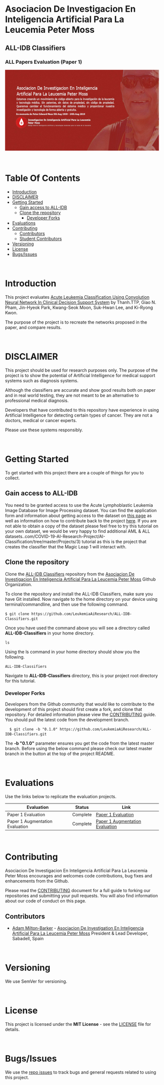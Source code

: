 # Asociacion De Investigacion En Inteligencia Artificial Para La Leucemia Peter Moss
## ALL-IDB Classifiers
### ALL Papers Evaluation (Paper 1)

![Asociacion De Investigacion En Inteligencia Artificial Para La Leucemia Peter Moss](../../Media/Images/leukemia-ai-research-es.jpg)

&nbsp;

# Table Of Contents

- [Introduction](#introduction)
- [DISCLAIMER](#disclaimer)
- [Getting Started](#getting-started)
  - [Gain access to ALL-IDB](#gain-access-to-all-idb)
  - [Clone the repository](#clone-the-repository)
    - [Developer Forks](#developer-forks)
- [Evaluations](#evaluations)
- [Contributing](#contributing)
    - [Contributors](#contributors)
    - [Student Contributors](#student-contributors)
- [Versioning](#versioning)
- [License](#license)
- [Bugs/Issues](#bugs-issues) 

&nbsp;

# Introduction
This project evaluates [Acute Leukemia Classification Using Convolution Neural Network In Clinical Decision Support System](https://airccj.org/CSCP/vol7/csit77505.pdf "Acute Leukemia Classification Using Convolution Neural Network In Clinical Decision Support System") by Thanh.TTP, Giao N. Pham, Jin-Hyeok Park, Kwang-Seok Moon, Suk-Hwan Lee, and Ki-Ryong Kwon.

The purpose of the project is to recreate the networks proposed in the paper, and compare results. 

&nbsp;

# DISCLAIMER
This project should be used for research purposes only. The purpose of the project is to show the potential of Artificial Intelligence for medical support systems such as diagnosis systems.

Although the classifiers are accurate and show good results both on paper and in real world testing, they are not meant to be an alternative to professional medical diagnosis.

Developers that have contributed to this repository have experience in using Artificial Intelligence for detecting certain types of cancer. They are not a doctors, medical or cancer experts.

Please use these systems responsibly.

&nbsp;

# Getting Started

To get started with this project there are a couple of things for you to collect.

## Gain access to ALL-IDB

You need to be granted access to use the Acute Lymphoblastic Leukemia Image Database for Image Processing dataset. You can find the application form and information about getting access to the dataset on [this page](https://homes.di.unimi.it/scotti/all/#download) as well as information on how to contribute back to the project [here](https://homes.di.unimi.it/scotti/all/results.php). If you are not able to obtain a copy of the dataset please feel free to try this tutorial on your own dataset, we would be very happy to find additional AML & ALL datasets..com/COVID-19-AI-Research-Project/AI-Classification/tree/master/Projects/3) tutorial as this is the project that creates the classifier that the Magic Leap 1 will interact with. 

## Clone the repository

Clone the [ALL-IDB Classifiers](https://github.com/LeukemiaAiResearch/ALL-IDB-Classifiers " ALL-IDB Classifiers") repository from the [Asociacion De Investigacion En Inteligencia Artificial Para La Leucemia Peter Moss](https://github.com/LeukemiaAiResearch "Asociacion De Investigacion En Inteligencia Artificial Para La Leucemia Peter Moss") Github Organization.

To clone the repository and install the ALL-IDB Classifiers, make sure you have Git installed. Now navigate to the home directory on your device using terminal/commandline, and then use the following command.

```
$ git clone https://github.com/LeukemiaAiResearch/ALL-IDB-Classifiers.git
```

Once you have used the command above you will see a directory called **ALL-IDB-Classifiers** in your home directory.

```
ls
```

Using the ls command in your home directory should show you the following.

```
ALL-IDB-Classifiers
```

Navigate to **ALL-IDB-Classifiers** directory, this is your project root directory for this tutorial.

### Developer Forks

Developers from the Github community that would like to contribute to the development of this project should first create a fork, and clone that repository. For detailed information please view the [CONTRIBUTING](../../CONTRIBUTING.md "CONTRIBUTING") guide. You should pull the latest code from the development branch.

```
  $ git clone -b "0.1.0" https://github.com/LeukemiaAiResearch/ALL-IDB-Classifiers.git
```

The **-b "0.1.0"** parameter ensures you get the code from the latest master branch. Before using the below command please check our latest master branch in the button at the top of the project README.

&nbsp;

# Evaluations
Use the links below to replicate the evaluation projects.

| Evaluation     | Status | Link |
| -------------------- | ----- | ---------- |
| Paper 1 Evaluation | Complete   | [Paper 1 Evaluation](Evaluations/Paper-1.md "Paper 1 Evaluation")     |
| Paper 1 Augmentation Evaluation | Complete   | [Paper 1 Augmentation Evaluation](Evaluations/Paper-1-Augmentation.md "Paper 1 Augmentation Evaluation")     | 

&nbsp;

# Contributing

Asociacion De Investigacion En Inteligencia Artificial Para La Leucemia Peter Moss encourages and welcomes code contributions, bug fixes and enhancements from the Github.

Please read the [CONTRIBUTING](../../CONTRIBUTING.md "CONTRIBUTING") document for a full guide to forking our repositories and submitting your pull requests. You will also find information about our code of conduct on this page.

## Contributors

- [Adam Milton-Barker](https://www.leukemiaresearchassociation.ai/team/adam-milton-barker "Adam Milton-Barker") - [Asociacion De Investigation En Inteligencia Artificial Para La Leucemia Peter Moss](https://www.leukemiaresearchassociation.ai "Asociacion De Investigation En Inteligencia Artificial Para La Leucemia Peter Moss") President & Lead Developer, Sabadell, Spain

&nbsp;

# Versioning

We use SemVer for versioning.

&nbsp;

# License

This project is licensed under the **MIT License** - see the [LICENSE](../../LICENSE "LICENSE") file for details.

&nbsp;

# Bugs/Issues

We use the [repo issues](../../issues "repo issues") to track bugs and general requests related to using this project.

